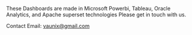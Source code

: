 These Dashboards are made in Microsoft Powerbi, Tableau, Oracle Analytics, and Apache superset technologies
Please get in touch with us.

Contact Email: vaunix@gmail.com
